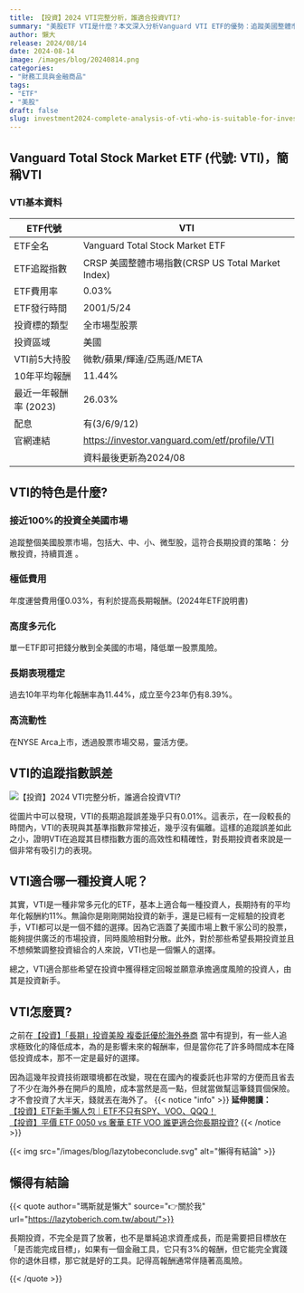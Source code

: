 ```yaml
---
title: 【投資】2024 VTI完整分析，誰適合投資VTI?
summary: "美股ETF VTI是什麼？本文深入分析Vanguard VTI ETF的優勢：追蹤美國整體市場、極低費用、高度多元化。了解VTI的特色、績效表現，以及它適合哪種投資人，助你輕鬆參與美國經濟成長，實現長期財富累積。"
author: 懶大
release: 2024/08/14
date: 2024-08-14
image: /images/blog/20240814.png
categories:
- "財務工具與金融商品"
tags:
- "ETF"
- "美股"
draft: false
slug: investment2024-complete-analysis-of-vti-who-is-suitable-for-investing-in-vti
---
```

## Vanguard Total Stock Market ETF (代號: VTI)，簡稱VTI

### VTI基本資料

| ETF代號 | VTI |
| --- | --- |
| ETF全名 | Vanguard Total Stock Market ETF |
| ETF追蹤指數 | CRSP 美國整體市場指數(CRSP US Total Market Index) |
| ETF費用率 | 0.03% |
| ETF發行時間 | 2001/5/24 |
| 投資標的類型 | 全市場型股票 |
| 投資區域 | 美國 |
| VTI前5大持股 | 微軟/蘋果/輝達/亞馬遜/META |
| 10年平均報酬 | 11.44% |
| 最近一年報酬率 (2023) | 26.03% |
| 配息 | 有(3/6/9/12) |
| 官網連結 | https://investor.vanguard.com/etf/profile/VTI |
|  | 資料最後更新為2024/08 |


## VTI的特色是什麼?

### 接近100%的投資全美國市場

追蹤整個美國股票市場，包括大、中、小、微型股，這符合長期投資的策略：
分散投資，持續買進
。

### 極低費用

年度運營費用僅0.03%，有利於提高長期報酬。(2024年ETF說明書)

### 高度多元化

單一ETF即可把錢分散到全美國的市場，降低單一股票風險。

### 長期表現穩定

過去10年平均年化報酬率為11.44%，成立至今23年仍有8.39%。

### 高流動性

在NYSE Arca上市，透過股票市場交易，靈活方便。

## VTI的追蹤指數誤差

![【投資】2024 VTI完整分析，誰適合投資VTI?](/images/blog/20240814_1.png)

從圖片中可以發現，VTI的長期追蹤誤差幾乎只有0.01%。這表示，在一段較長的時間內，VTI的表現與其基準指數非常接近，幾乎沒有偏離。這樣的追蹤誤差如此之小，證明VTI在追蹤其目標指數方面的高效性和精確性，對長期投資者來說是一個非常有吸引力的表現。

## VTI適合哪一種投資人呢？

其實，VTI是一種非常多元化的ETF，基本上適合每一種投資人，長期持有的平均年化報酬約11%。無論你是剛剛開始投資的新手，還是已經有一定經驗的投資老手，VTI都可以是一個不錯的選擇。因為它涵蓋了美國市場上數千家公司的股票，能夠提供廣泛的市場投資，同時風險相對分散。此外，對於那些希望長期投資並且不想頻繁調整投資組合的人來說，VTI也是一個懶人的選擇。

總之，VTI適合那些希望在投資中獲得穩定回報並願意承擔適度風險的投資人，由其是投資新手。

## VTI怎麼買?

之前在[【投資】「長期」投資美股 複委託優於海外券商](https://lazytoberich.com.tw/blog/investment-long-term-investing-in-us-stocks-is-better-with-multiple-delegations-than-overseas-brokerages/) 當中有提到，有一些人追求極致化的降低成本，為的是影響未來的報酬率，但是當你花了許多時間成本在降低投資成本，那不一定是最好的選擇。

因為這幾年投資技術跟環境都在改變，現在在國內的複委託也非常的方便而且省去了不少在海外券在開戶的風險，成本當然是高一點，但就當做幫這筆錢買個保險。才不會投資了大半天，錢就丟在海外了。
{{< notice "info" >}}
**延伸閱讀：**<BR>
[【投資】ETF新手懶人包｜ETF不只有SPY、VOO、QQQ！](https://lazytoberich.com.tw/blog/investment-etf-beginner-s-guide-etfs-are-not-limited-to-spy-voo-qqq/)<BR>
[【投資】平價 ETF 0050 vs 奢華 ETF VOO 誰更適合你長期投資?](https://lazytoberich.com.tw/blog/investing-affordable-vs-luxury-etf-comparison/)
{{< /notice >}}

{{< img src="/images/blog/lazytobeconclude.svg" alt="懶得有結論" >}}


## 懶得有結論

{{< quote author="瑪斯就是懶大" source="👉關於我" url="https://lazytoberich.com.tw/about/">}}

長期投資，不完全是買了放著，也不是單純追求資產成長，而是需要把目標放在「是否能完成目標」，如果有一個金融工具，它只有3%的報酬，但它能完全實踐你的退休目標，那它就是好的工具。記得高報酬通常伴隨著高風險。

{{< /quote >}}
